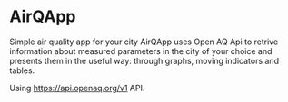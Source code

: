 # AirQApp
Simple air quality app for your city 
AirQApp uses Open AQ Api to retrive information about measured parameters in the city of your choice and presents them in the useful way: 
through graphs, moving indicators and tables.

Using https://api.openaq.org/v1 API.
